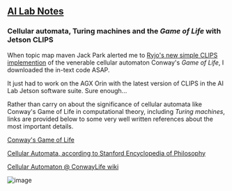 ## <u>AI Lab Notes</u>

### **Cellular automata, Turing machines and the *Game of Life* with Jetson CLIPS**

When topic map maven Jack Park alerted me to [Ryjo's new simple CLIPS implemention](https://ryjo.codes/articles/conways-game-of-life-written-in-clips.html) of the venerable cellular automaton Conway's *Game of Life*, I downloaded the in-text code ASAP. 

It just had to work on the AGX Orin with the latest version of CLIPS in the AI Lab Jetson software suite.  Sure enough...

Rather than carry on about the significance of cellular automata like Conway's Game of Life in computational theory, including *Turing machines*, links are provided below to some very well written references about the most important details.


[Conway's Game of Life](https://en.wikipedia.org/wiki/Conway%27s_Game_of_Life)

[Cellular Automata, according to Stanford Encyclopedia of Philosophy](https://plato.stanford.edu/entries/cellular-automata/)

[Cellular Automaton @ ConwayLife wiki](https://conwaylife.com/wiki/Cellular_automaton)



![image](https://user-images.githubusercontent.com/71346897/213844621-43f4ffbc-285d-440c-a119-4e444e5627bd.png)

